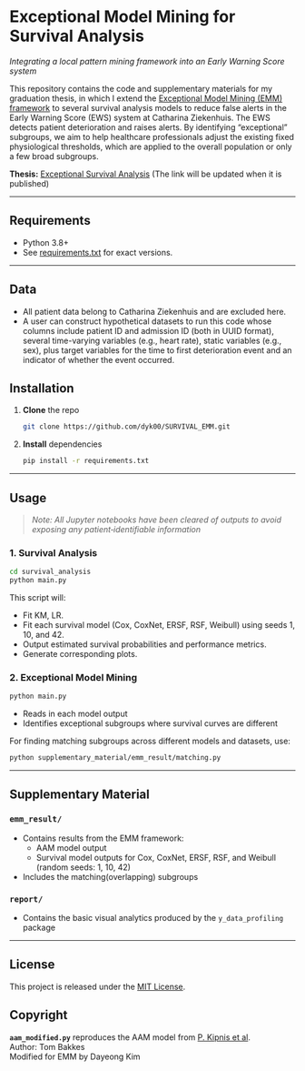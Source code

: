 # Exceptional Model Mining for Survival Analysis
_Integrating a local pattern mining framework into an Early Warning Score system_

This repository contains the code and supplementary materials for my graduation thesis, in which I extend the [Exceptional Model Mining (EMM) framework](https://link.springer.com/article/10.1007/s10618-015-0403-4) to several survival analysis models to reduce false alerts in the Early Warning Score (EWS) system at Catharina Ziekenhuis. The EWS detects patient deterioration and raises alerts. By identifying “exceptional” subgroups, we aim to help healthcare professionals adjust the existing fixed physiological thresholds, which are applied to the overall population or only a few broad subgroups.

**Thesis:** [Exceptional Survival Analysis](Link) (The link will be updated when it is published)

---

## Requirements

- Python 3.8+ 
- See [requirements.txt](requirements.txt) for exact versions.

---

## Data

- All patient data belong to Catharina Ziekenhuis and are excluded here.
- A user can construct hypothetical datasets to run this code whose columns include patient ID and admission ID (both in UUID format), several time-varying variables (e.g., heart rate), static variables (e.g., sex), plus target variables for the time to first deterioration event and an indicator of whether the event occurred.


## Installation

1. **Clone** the repo  
   ```bash
   git clone https://github.com/dyk00/SURVIVAL_EMM.git
   ```
2. **Install** dependencies  
   ```bash
   pip install -r requirements.txt
   ```

---

## Usage

> _Note: All Jupyter notebooks have been cleared of outputs to avoid exposing any patient‐identifiable information_

### 1. Survival Analysis

```bash
cd survival_analysis
python main.py
```

This script will:

- Fit KM, LR. 
- Fit each survival model (Cox, CoxNet, ERSF, RSF, Weibull) using seeds 1, 10, and 42.  
- Output estimated survival probabilities and performance metrics.
- Generate corresponding plots.

### 2. Exceptional Model Mining

```bash
python main.py
```

- Reads in each model output
- Identifies exceptional subgroups where survival curves are different

For finding matching subgroups across different models and datasets, use:

```bash
python supplementary_material/emm_result/matching.py
```

---

## Supplementary Material

### `emm_result/`
- Contains results from the EMM framework:
  - AAM model output  
  - Survival model outputs for Cox, CoxNet, ERSF, RSF, and Weibull (random seeds: 1, 10, 42)  
- Includes the matching(overlapping) subgroups

### `report/`
- Contains the basic visual analytics produced by the `y_data_profiling` package

---

## License

This project is released under the [MIT License](LICENSE).


## Copyright

**`aam_modified.py`** reproduces the AAM model from [P. Kipnis et al](https://pubmed.ncbi.nlm.nih.gov/27658885/).  
Author: Tom Bakkes  
Modified for EMM by Dayeong Kim
